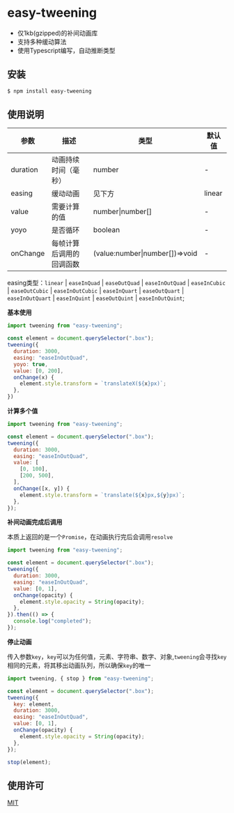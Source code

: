 # easy-tweening

- 仅1kb(gzipped)的补间动画库
- 支持多种缓动算法
- 使用Typescript编写，自动推断类型

## 安装

```sh
$ npm install easy-tweening
```

## 使用说明

| 参数     	| 描述                     	| 类型                          	| 默认值 	|
|----------	|--------------------------	|-------------------------------	|--------	|
| duration 	| 动画持续时间（毫秒）     	| number                        	| -      	|
| easing   	| 缓动动画                 	| 见下方                        	    | linear 	|
| value    	| 需要计算的值             	| number\|number[]               	| -      	|
| yoyo    	| 是否循环               	| boolean                          	| -      	|
| onChange 	| 每帧计算后调用的回调函数 	| (value:number\|number[])=>void 	| -      	|

easing类型：`linear`
           | `easeInQuad`
           | `easeOutQuad`
           | `easeInOutQuad`
           | `easeInCubic`
           | `easeOutCubic`
           | `easeInOutCubic`
           | `easeInQuart`
           | `easeOutQuart`
           | `easeInOutQuart`
           | `easeInQuint`
           | `easeOutQuint`
           | `easeInOutQuint`;

**基本使用**

```javascript
import tweening from "easy-tweening";

const element = document.querySelector(".box");
tweening({
  duration: 3000,
  easing: "easeInOutQuad",
  yoyo: true,
  value: [0, 200],
  onChange(x) {
    element.style.transform = `translateX(${x}px)`;
  },
})
```

**计算多个值**

```javascript
import tweening from "easy-tweening";

const element = document.querySelector(".box");
tweening({
  duration: 3000,
  easing: "easeInOutQuad",
  value: [
    [0, 100],
    [200, 500],
  ],
  onChange([x, y]) {
    element.style.transform = `translate(${x}px,${y}px)`;
  },
});
```

**补间动画完成后调用**

本质上返回的是一个`Promise`，在动画执行完后会调用`resolve`

```javascript
import tweening from "easy-tweening";

const element = document.querySelector(".box");
tweening({
  duration: 3000,
  easing: "easeInOutQuad",
  value: [0, 1],
  onChange(opacity) {
    element.style.opacity = String(opacity);
  },
}).then(() => {
  console.log("completed");
});
```

**停止动画**

传入参数`key`，`key`可以为任何值，元素、字符串、数字、对象,`tweening`会寻找`key`相同的元素，将其移出动画队列，所以确保`key`的唯一

```javascript
import tweening, { stop } from "easy-tweening";

const element = document.querySelector(".box");
tweening({
  key: element,
  duration: 3000,
  easing: "easeInOutQuad",
  value: [0, 1],
  onChange(opacity) {
    element.style.opacity = String(opacity);
  },
});

stop(element);
```

## 使用许可

[MIT](/LICENSE)
